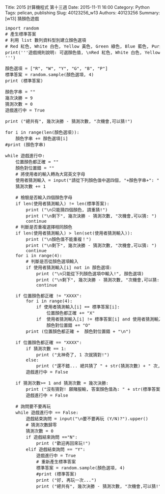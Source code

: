 Title: 2015 計算機程式 第十三週 
Date: 2015-11-11 16:00
Category: Python
Tags: pelican, publishing
Slug: 40123256_w13
Authors: 40123256
Summary:  [w13] 猜顏色遊戲




 <pre class="brush:python;">
import random
# 產生標準答案
# 利用 list 數列資料型別建立顏色選項
# Red 紅色, White 白色, Yellow 黃色, Green 綠色, Blue 藍色, Purple 紫色, 假設顏色值不會重複
print('''遊戲規則說明: 可選顏色值, \nRed 紅色, White 白色, Yellow 黃色, Green 綠色, \nBlue 藍色, Purple 紫色, \nRBYGBP, \nX 表示位置與顏色都對, O 表示顏色對, 但是位置不對.
''')

顏色選項 = ["R", "W", "Y", "G", "B", "P"]
標準答案 = random.sample(顏色選項, 4)    
print (標準答案)

顏色字串 = ""
幾次決勝 = 9
猜測次數 = 0
遊戲進行中 = True

print ("總共有", 幾次決勝 - 猜測次數, "次機會,可以猜!")
 
for i in range(len(顏色選項)):
    顏色字串 += 顏色選項[i]
#print (顏色字串)
  
while 遊戲進行中:
    位置顏色都正確 = ""
    顏色對位置錯 = ""
    # 將使用者的輸入轉為大寫英文字母
    使用者猜測輸入 = input("請從下列顏色值中選四個, "+顏色字串+": ").upper()
    猜測次數 += 1
      
    # 檢驗是否輸入四個顏色字母
    if len(使用者猜測輸入) != len(標準答案):
        print ("\n只能猜四個顏色, 請重猜!")
        print ("\n剩下", 幾次決勝 - 猜測次數, "次機會,可以猜: ")
        continue
    # 判斷是否重複選擇相同顏色
    if len(使用者猜測輸入) &gt; len(set(使用者猜測輸入)):
        print ("\n顏色值不能重複！")
        print ("\n剩下", 幾次決勝 - 猜測次數, "次機會,可以猜: ")
        continue
    for i in range(4):
        # 判斷是否從顏色選項輸入
        if 使用者猜測輸入[i] not in 顏色選項:
            print ("\n只能從下列顏色選項中輸入!", 顏色選項)
            print ("\n剩下", 幾次決勝 - 猜測次數, "次機會,可以猜: ")
            continue
              
    if 位置顏色都正確 != "XXXX":
        for i in range(4):
            if 使用者猜測輸入[i] == 標準答案[i]:
                位置顏色都正確 += "X"
            if  使用者猜測輸入[i] != 標準答案[i] and 使用者猜測輸入[i] in 標準答案:
                顏色對位置錯 += "O"
        print (位置顏色都正確 +  顏色對位置錯 + "\n")       
          
    if 位置顏色都正確 == "XXXX":
        if 猜測次數 == 1:
            print ("太神奇了, 1 次就猜對!")
        else:
            print ("還不錯... 總共猜了 " + str(猜測次數) + " 次, 終於猜對!")
        遊戲進行中 = False
          
    if 猜測次數&gt;= 1 and 猜測次數 = 幾次決勝:
        print ("沒有猜對! 願賭服輸, 答案顏色值為: " + str(標準答案))  
        遊戲進行中 = False
  
    # 詢問要不要再玩
    while 遊戲進行中 == False:
        遊戲結束詢問 = input("\n要不要再玩 (Y/N)?").upper()  
        # 猜測次數歸零
        猜測次數 = 0
        if 遊戲結束詢問 =="N":
            print ("歡迎再回來玩!")
        elif 遊戲結束詢問 == "Y":
            遊戲進行中 = True
            # 重新產生標準答案
            標準答案 = random.sample(顏色選項, 4)     
            #print (標準答案)
            print ("好, 再玩一次...")
            print ("總共有", 幾次決勝 - 猜測次數, "次機會,可以猜!")

</pre>



